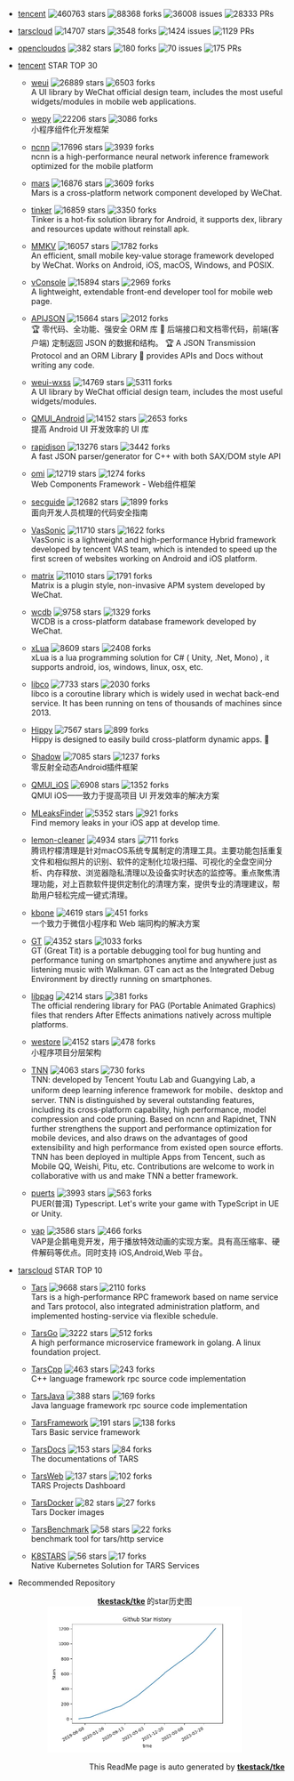 
+ [tencent](https://github.com/tencent)
![460763 stars](https://img.shields.io/badge/Stars-460763-green)
![88368 forks](https://img.shields.io/badge/Forks-88368-green)
![36008 issues](https://img.shields.io/badge/Issues-36008-green)
![28333 PRs](https://img.shields.io/badge/PRs-28333-green)

+ [tarscloud](https://github.com/tarscloud)
![14707 stars](https://img.shields.io/badge/Stars-14707-green)
![3548 forks](https://img.shields.io/badge/Forks-3548-green)
![1424 issues](https://img.shields.io/badge/Issues-1424-green)
![1129 PRs](https://img.shields.io/badge/PRs-1129-green)

+ [opencloudos](https://github.com/opencloudos)
![382 stars](https://img.shields.io/badge/Stars-382-green)
![180 forks](https://img.shields.io/badge/Forks-180-green)
![70 issues](https://img.shields.io/badge/Issues-70-green)
![175 PRs](https://img.shields.io/badge/PRs-175-green)



+ [tencent](https://github.com/tencent) STAR TOP 30
    
    + [weui](https://github.com/tencent/weui) 
    ![26889 stars](https://img.shields.io/badge/Stars-26889-green)
    ![6503 forks](https://img.shields.io/badge/Forks-6503-green)  
    A UI library by WeChat official design team, includes the most useful widgets/modules in mobile web applications.
    
    + [wepy](https://github.com/tencent/wepy) 
    ![22206 stars](https://img.shields.io/badge/Stars-22206-green)
    ![3086 forks](https://img.shields.io/badge/Forks-3086-green)  
    小程序组件化开发框架
    
    + [ncnn](https://github.com/tencent/ncnn) 
    ![17696 stars](https://img.shields.io/badge/Stars-17696-green)
    ![3939 forks](https://img.shields.io/badge/Forks-3939-green)  
    ncnn is a high-performance neural network inference framework optimized for the mobile platform
    
    + [mars](https://github.com/tencent/mars) 
    ![16876 stars](https://img.shields.io/badge/Stars-16876-green)
    ![3609 forks](https://img.shields.io/badge/Forks-3609-green)  
    Mars is a cross-platform network component  developed by WeChat.
    
    + [tinker](https://github.com/tencent/tinker) 
    ![16859 stars](https://img.shields.io/badge/Stars-16859-green)
    ![3350 forks](https://img.shields.io/badge/Forks-3350-green)  
    Tinker is a hot-fix solution library for Android, it supports dex, library and resources update without reinstall apk.
    
    + [MMKV](https://github.com/tencent/MMKV) 
    ![16057 stars](https://img.shields.io/badge/Stars-16057-green)
    ![1782 forks](https://img.shields.io/badge/Forks-1782-green)  
    An efficient, small mobile key-value storage framework developed by WeChat. Works on Android, iOS, macOS, Windows, and POSIX.
    
    + [vConsole](https://github.com/tencent/vConsole) 
    ![15894 stars](https://img.shields.io/badge/Stars-15894-green)
    ![2969 forks](https://img.shields.io/badge/Forks-2969-green)  
    A lightweight, extendable front-end developer tool for mobile web page.
    
    + [APIJSON](https://github.com/tencent/APIJSON) 
    ![15664 stars](https://img.shields.io/badge/Stars-15664-green)
    ![2012 forks](https://img.shields.io/badge/Forks-2012-green)  
    🏆 零代码、全功能、强安全 ORM 库 🚀 后端接口和文档零代码，前端(客户端) 定制返回 JSON 的数据和结构。 🏆 A JSON Transmission Protocol and an ORM Library 🚀  provides APIs and Docs without writing any code.
    
    + [weui-wxss](https://github.com/tencent/weui-wxss) 
    ![14769 stars](https://img.shields.io/badge/Stars-14769-green)
    ![5311 forks](https://img.shields.io/badge/Forks-5311-green)  
    A UI library by WeChat official design team, includes the most useful widgets/modules.
    
    + [QMUI_Android](https://github.com/tencent/QMUI_Android) 
    ![14152 stars](https://img.shields.io/badge/Stars-14152-green)
    ![2653 forks](https://img.shields.io/badge/Forks-2653-green)  
    提高 Android UI 开发效率的 UI 库
    
    + [rapidjson](https://github.com/tencent/rapidjson) 
    ![13276 stars](https://img.shields.io/badge/Stars-13276-green)
    ![3442 forks](https://img.shields.io/badge/Forks-3442-green)  
    A fast JSON parser/generator for C++ with both SAX/DOM style API
    
    + [omi](https://github.com/tencent/omi) 
    ![12719 stars](https://img.shields.io/badge/Stars-12719-green)
    ![1274 forks](https://img.shields.io/badge/Forks-1274-green)  
    Web Components Framework - Web组件框架
    
    + [secguide](https://github.com/tencent/secguide) 
    ![12682 stars](https://img.shields.io/badge/Stars-12682-green)
    ![1899 forks](https://img.shields.io/badge/Forks-1899-green)  
    面向开发人员梳理的代码安全指南
    
    + [VasSonic](https://github.com/tencent/VasSonic) 
    ![11710 stars](https://img.shields.io/badge/Stars-11710-green)
    ![1622 forks](https://img.shields.io/badge/Forks-1622-green)  
    VasSonic is a lightweight and high-performance Hybrid framework developed by tencent VAS team, which is intended to speed up the first screen of websites working on Android and iOS platform. 
    
    + [matrix](https://github.com/tencent/matrix) 
    ![11010 stars](https://img.shields.io/badge/Stars-11010-green)
    ![1791 forks](https://img.shields.io/badge/Forks-1791-green)  
    Matrix is a plugin style, non-invasive APM system developed by WeChat.
    
    + [wcdb](https://github.com/tencent/wcdb) 
    ![9758 stars](https://img.shields.io/badge/Stars-9758-green)
    ![1329 forks](https://img.shields.io/badge/Forks-1329-green)  
    WCDB is a cross-platform database framework developed by WeChat.
    
    + [xLua](https://github.com/tencent/xLua) 
    ![8609 stars](https://img.shields.io/badge/Stars-8609-green)
    ![2408 forks](https://img.shields.io/badge/Forks-2408-green)  
    xLua is a lua programming solution for  C# ( Unity, .Net, Mono) , it supports android, ios, windows, linux, osx, etc.
    
    + [libco](https://github.com/tencent/libco) 
    ![7733 stars](https://img.shields.io/badge/Stars-7733-green)
    ![2030 forks](https://img.shields.io/badge/Forks-2030-green)  
    libco is a coroutine library which is widely used in wechat  back-end service. It has been running on tens of thousands of machines since 2013.
    
    + [Hippy](https://github.com/tencent/Hippy) 
    ![7567 stars](https://img.shields.io/badge/Stars-7567-green)
    ![899 forks](https://img.shields.io/badge/Forks-899-green)  
    Hippy is designed to easily build cross-platform dynamic apps. 👏
    
    + [Shadow](https://github.com/tencent/Shadow) 
    ![7085 stars](https://img.shields.io/badge/Stars-7085-green)
    ![1237 forks](https://img.shields.io/badge/Forks-1237-green)  
    零反射全动态Android插件框架
    
    + [QMUI_iOS](https://github.com/tencent/QMUI_iOS) 
    ![6908 stars](https://img.shields.io/badge/Stars-6908-green)
    ![1352 forks](https://img.shields.io/badge/Forks-1352-green)  
    QMUI iOS——致力于提高项目 UI 开发效率的解决方案
    
    + [MLeaksFinder](https://github.com/tencent/MLeaksFinder) 
    ![5352 stars](https://img.shields.io/badge/Stars-5352-green)
    ![921 forks](https://img.shields.io/badge/Forks-921-green)  
    Find memory leaks in your iOS app at develop time.
    
    + [lemon-cleaner](https://github.com/tencent/lemon-cleaner) 
    ![4934 stars](https://img.shields.io/badge/Stars-4934-green)
    ![711 forks](https://img.shields.io/badge/Forks-711-green)  
    腾讯柠檬清理是针对macOS系统专属制定的清理工具。主要功能包括重复文件和相似照片的识别、软件的定制化垃圾扫描、可视化的全盘空间分析、内存释放、浏览器隐私清理以及设备实时状态的监控等。重点聚焦清理功能，对上百款软件提供定制化的清理方案，提供专业的清理建议，帮助用户轻松完成一键式清理。
    
    + [kbone](https://github.com/tencent/kbone) 
    ![4619 stars](https://img.shields.io/badge/Stars-4619-green)
    ![451 forks](https://img.shields.io/badge/Forks-451-green)  
    一个致力于微信小程序和 Web 端同构的解决方案
    
    + [GT](https://github.com/tencent/GT) 
    ![4352 stars](https://img.shields.io/badge/Stars-4352-green)
    ![1033 forks](https://img.shields.io/badge/Forks-1033-green)  
    GT (Great Tit) is a portable debugging tool for bug hunting and performance tuning on smartphones anytime and anywhere just as listening music with Walkman. GT can act as the Integrated Debug Environment by directly running on smartphones.
    
    + [libpag](https://github.com/tencent/libpag) 
    ![4214 stars](https://img.shields.io/badge/Stars-4214-green)
    ![381 forks](https://img.shields.io/badge/Forks-381-green)  
    The official rendering library for PAG (Portable Animated Graphics) files that renders After Effects animations natively across multiple platforms.
    
    + [westore](https://github.com/tencent/westore) 
    ![4152 stars](https://img.shields.io/badge/Stars-4152-green)
    ![478 forks](https://img.shields.io/badge/Forks-478-green)  
    小程序项目分层架构
    
    + [TNN](https://github.com/tencent/TNN) 
    ![4063 stars](https://img.shields.io/badge/Stars-4063-green)
    ![730 forks](https://img.shields.io/badge/Forks-730-green)  
    TNN: developed by Tencent Youtu Lab and Guangying Lab, a uniform deep learning inference framework for mobile、desktop and server. TNN is distinguished by several outstanding features, including its cross-platform capability, high performance, model compression and code pruning. Based on ncnn and Rapidnet, TNN further strengthens the support and performance optimization for mobile devices, and also draws on the advantages of good extensibility and high performance from existed open source efforts. TNN has been deployed in multiple Apps from Tencent, such as Mobile QQ, Weishi, Pitu, etc. Contributions are welcome to work in collaborative with us and make TNN a better framework. 
    
    + [puerts](https://github.com/tencent/puerts) 
    ![3993 stars](https://img.shields.io/badge/Stars-3993-green)
    ![563 forks](https://img.shields.io/badge/Forks-563-green)  
    PUER(普洱) Typescript. Let's write your game with TypeScript in UE or Unity.
    
    + [vap](https://github.com/tencent/vap) 
    ![3586 stars](https://img.shields.io/badge/Stars-3586-green)
    ![466 forks](https://img.shields.io/badge/Forks-466-green)  
    VAP是企鹅电竞开发，用于播放特效动画的实现方案。具有高压缩率、硬件解码等优点。同时支持 iOS,Android,Web 平台。
    

+ [tarscloud](https://github.com/tarscloud) STAR TOP 10
    
    + [Tars](https://github.com/tarscloud/Tars) 
    ![9668 stars](https://img.shields.io/badge/Stars-9668-green)
    ![2110 forks](https://img.shields.io/badge/Forks-2110-green)  
    Tars is a high-performance RPC framework based on name service and Tars protocol, also integrated administration platform, and implemented hosting-service via flexible schedule.
    
    + [TarsGo](https://github.com/tarscloud/TarsGo) 
    ![3222 stars](https://img.shields.io/badge/Stars-3222-green)
    ![512 forks](https://img.shields.io/badge/Forks-512-green)  
    A  high performance microservice  framework  in golang. A linux foundation project.
    
    + [TarsCpp](https://github.com/tarscloud/TarsCpp) 
    ![463 stars](https://img.shields.io/badge/Stars-463-green)
    ![243 forks](https://img.shields.io/badge/Forks-243-green)  
    C++ language framework rpc source code implementation
    
    + [TarsJava](https://github.com/tarscloud/TarsJava) 
    ![388 stars](https://img.shields.io/badge/Stars-388-green)
    ![169 forks](https://img.shields.io/badge/Forks-169-green)  
    Java language framework rpc source code implementation
    
    + [TarsFramework](https://github.com/tarscloud/TarsFramework) 
    ![191 stars](https://img.shields.io/badge/Stars-191-green)
    ![138 forks](https://img.shields.io/badge/Forks-138-green)  
    Tars Basic service framework
    
    + [TarsDocs](https://github.com/tarscloud/TarsDocs) 
    ![153 stars](https://img.shields.io/badge/Stars-153-green)
    ![84 forks](https://img.shields.io/badge/Forks-84-green)  
    The documentations of TARS
    
    + [TarsWeb](https://github.com/tarscloud/TarsWeb) 
    ![137 stars](https://img.shields.io/badge/Stars-137-green)
    ![102 forks](https://img.shields.io/badge/Forks-102-green)  
    TARS Projects Dashboard
    
    + [TarsDocker](https://github.com/tarscloud/TarsDocker) 
    ![82 stars](https://img.shields.io/badge/Stars-82-green)
    ![27 forks](https://img.shields.io/badge/Forks-27-green)  
    Tars Docker  images
    
    + [TarsBenchmark](https://github.com/tarscloud/TarsBenchmark) 
    ![58 stars](https://img.shields.io/badge/Stars-58-green)
    ![22 forks](https://img.shields.io/badge/Forks-22-green)  
    benchmark tool for tars/http service
    
    + [K8STARS](https://github.com/tarscloud/K8STARS) 
    ![56 stars](https://img.shields.io/badge/Stars-56-green)
    ![17 forks](https://img.shields.io/badge/Forks-17-green)  
    Native Kubernetes  Solution for TARS Services
    


+ Recommended Repository  
<p align="center">
      <strong>
        <a href="https://github.com/tkestack/tke" target="_blank">tkestack/tke</a>
      </strong>  的star历史图
  <br>
  <img src="https://raw.githubusercontent.com/ButterAndButterfly/GithubTools/master/data/stars_history.jpg" width="350px"></img>    
</p>

<p align="right">
      This ReadMe page is auto generated by 
      <strong>
        <a href="https://github.com/tkestack/tke" target="_blank">tkestack/tke</a><br>
      </strong>   
</p>